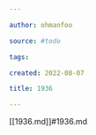 ```yaml
---

author: ohmanfoo

source: #todo

tags: 

created: 2022-08-07

title: 1936

---
```

[[1936.md]]#1936.md